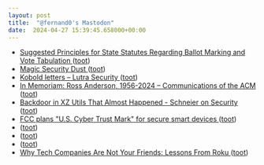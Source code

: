 ```yaml
---
layout: post
title:  "@fernand0's Mastodon"
date:  2024-04-27 15:39:45.658000+00:00
---
```

*  [Suggested Principles for State Statutes Regarding Ballot Marking and Vote Tabulation ](https://freedom-to-tinker.com/2024/03/18/suggested-principles-for-state-statutes-regarding-ballot-marking-and-vote-tabulation) ([toot](https://mastodon.social/@fernand0/112343933626431384))
*  [Magic Security Dust ](https://shostack.org/magic-security-dus) ([toot](https://mastodon.social/@fernand0/112343691652618853))
*  [ Kobold letters – Lutra Security ](https://lutrasecurity.com/en/articles/kobold-letters) ([toot](https://mastodon.social/@fernand0/112342942292712991))
*  [In Memoriam: Ross Anderson, 1956-2024 – Communications of the ACM ](https://cacm.acm.org/news/in-memoriam-ross-anderson-1956-2024) ([toot](https://mastodon.social/@fernand0/112342799924000531))
*  [Backdoor in XZ Utils That Almost Happened - Schneier on Security ](https://www.schneier.com/blog/archives/2024/04/backdoor-in-xz-utils-that-almost-happened.htm) ([toot](https://mastodon.social/@fernand0/112342500480783729))
*  [FCC plans "U.S. Cyber Trust Mark" for secure smart devices ](https://www.latimes.com/california/story/2024-03-19/new-program-will-label-smart-device-and-products-cybersecurity-saf) ([toot](https://mastodon.social/@fernand0/112342318873070340))
*  [ ](https://mastodon.social/users/fernand0/statuses/112341657952689987/activity) ([toot](https://mastodon.social/users/fernand0/statuses/112341657952689987/activity))
*  [ ](https://mastodon.social/users/fernand0/statuses/112341650571336117/activity) ([toot](https://mastodon.social/users/fernand0/statuses/112341650571336117/activity))
*  [ ](https://mastodon.social/users/fernand0/statuses/112341649596986932/activity) ([toot](https://mastodon.social/users/fernand0/statuses/112341649596986932/activity))
*  [Why Tech Companies Are Not Your Friends: Lessons From Roku ](https://www.nytimes.com/2024/03/20/technology/personaltech/roku-data-breach-companies.htm) ([toot](https://mastodon.social/@fernand0/112340579813779635))

